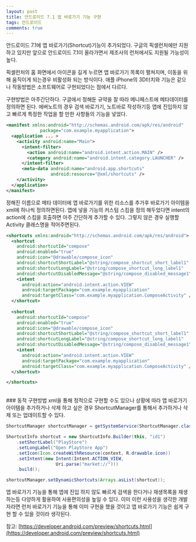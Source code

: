 ```yaml
---
layout: post
title: 안드로이드 7.1 앱 바로가기 기능 구현
tags: 안드로이드
comments: true
---
```


안드로이드 7.1에 앱 바로가기(Shortcut)기능이 추가되었다. 구글의 픽셀런처에만 지원하고 있지만 앞으로 안드로이드 7.1이 올라가면서 제조사의 런처에서도 지원될 가능성이 높다.  

픽셀런처의 홈 화면에서 아이콘을 길게 누르면 앱 바로가기 목록이 펼쳐지며, 이동을 위해 움직이게 되는경우 비활성화 되는 방식이다. 애플 iPhone의 3D터치와 기능은 같으나 작동방법은 소프트웨어로 구현되었다는 점에서 다르다.  

구현방법은 아주간단하다. 구글에서 정해둔 규약을 잘 따라 메니페스트에 메타데이터를 정의하면 된다. 에버노트의 경우 검색 바로가기, 노트바로 작성하기등 앱에 진입하지 않고 빠르게 특정한 작업을 할 만한 사항들의 기능을 넣었다.  

```xml
<manifest xmlns:android="http://schemas.android.com/apk/res/android"
             package="com.example.myapplication">
  <application ... >
    <activity android:name="Main">
      <intent-filter>
        <action android:name="android.intent.action.MAIN" />
        <category android:name="android.intent.category.LAUNCHER" />
      </intent-filter>
      <meta-data android:name="android.app.shortcuts"
                 android:resource="@xml/shortcuts" />
    </activity>
  </application>
</manifest>
```  

정해진 이름으로 메타 데이터에 앱 바로가기를 위한 리소스를 추가후 바로가기 아이템을 xml에 하나씩 정의하면된다. 앱에 넣을 기능의 커스텀 스킴을 정의 해두었다면 intent의 action에 스킴을 호출하면 아주 간단하게 추가할 수 있다. 그렇지 않은 경우 실행할 Activity 클래스명을 적어주면된다.  

```xml
<shortcuts xmlns:android="http://schemas.android.com/apk/res/android">
  <shortcut
    android:shortcutId="compose"
    android:enabled="true"
    android:icon="@drawable/compose_icon"
    android:shortcutShortLabel="@string/compose_shortcut_short_label1"
    android:shortcutLongLabel="@string/compose_shortcut_long_label1"
    android:shortcutDisabledMessage="@string/compose_disabled_message1">
    <intent
      android:action="android.intent.action.VIEW"
      android:targetPackage="com.example.myapplication"
      android:targetClass="com.example.myapplication.ComposeActivity" />
  </shortcut>
  
  <shortcut
    android:shortcutId="compose"
    android:enabled="true"
    android:icon="@drawable/compose_icon"
    android:shortcutShortLabel="@string/compose_shortcut_short_label1"
    android:shortcutLongLabel="@string/compose_shortcut_long_label1"
    android:shortcutDisabledMessage="@string/compose_disabled_message1">
    <intent
      android:action="android.intent.action.VIEW"
      android:targetPackage="com.example.myapplication"
      android:targetClass="com.example.myapplication.ComposeActivity" />
  </shortcut>

</shortcuts>
```

<br>
### 동적 구현방법
xml을 통해 정적으로 구현할 수도 있으나 상황에 따라 앱 바로가기 아이템을 추가하거나 삭제 하고 싶은 경우 ShortcutManager를 통해서 추가하거나 삭제 또는 업데이트할 수 있다.  

```java
ShortcutManager shortcutManager = getSystemService(ShortcutManager.class);

ShortcutInfo shortcut = new ShortcutInfo.Builder(this, "id1")
    .setShortLabel("PlayStore")
    .setLongLabel("Open PlayStore App")
    .setIcon(Icon.createWithResource(context, R.drawable.icon))
    .setIntent(new Intent(Intent.ACTION_VIEW,
                   Uri.parse("market://")))
    .build();

shortcutManager.setDynamicShortcuts(Arrays.asList(shortcut));
```  

앱 바로가기 기능을 통해 앱에 진입 하지 않도 빠르게 검색을 한다거나 재생목록을 재생하는등 다양하게 활용하여 사용편의성을 높일 수 있다. 이미 이런 사용성을 생각한 개발자라면 런처 바로가기 기능을 통해 이미 구현을 했을 것이고 앱 바로가기 기능은 쉽게 구현 할 수 있을 것이라 생각된다.  


참고: [https://developer.android.com/preview/shortcuts.html](https://developer.android.com/preview/shortcuts.html)
